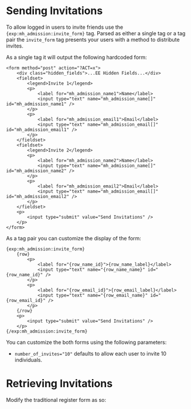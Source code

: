 Sending Invitations
==============

To allow logged in users to invite friends use the `{exp:mh_admission:invite_form}` tag. Parsed as either a single tag or a tag pair the `invite_form` tag presents your users with a method to distribute invites.

As a single tag it will output the following hardcoded form:

	<form method="post" action="?ACT=x">
		<div class="hidden_fields">...EE Hidden Fields...</div>
		<fieldset>
			<legend>Invite 1</legend>
			<p>
				<label for="mh_admission_name1">Name</label>
				<input type="text" name="mh_admission_name[]" id="mh_admission_name1" />
			</p>
			<p>
				<label for="mh_admission_email1">Email</label>
				<input type="text" name="mh_admission_email[]" id="mh_admission_email1" />
			</p>
		</fieldset>
		<fieldset>
			<legend>Invite 2</legend>
			<p>
				<label for="mh_admission_name2">Name</label>
				<input type="text" name="mh_admission_name[]" id="mh_admission_name2" />
			</p>
			<p>
				<label for="mh_admission_email2">Email</label>
				<input type="text" name="mh_admission_email[]" id="mh_admission_email2" />
			</p>
		</fieldset>
		<p>
			<input type="submit" value="Send Invitations" />
		</p>
	</form>

As a tag pair you can customize the display of the form:

	{exp:mh_admission:invite_form}
		{row}
			<p>
				<label for="{row_name_id}">{row_name_label}</label>
				<input type="text" name="{row_name_name}" id="{row_name_id}" />
			</p>
			<p>
				<label for="{row_email_id}">{row_email_label}</label>
				<input type="text" name="{row_email_name}" id="{row_email_id}" />
			</p>
		{/row}
		<p>
			<input type="submit" value="Send Invitations" />
		</p>
	{/exp:mh_admission:invite_form}

You can customize the both forms using the following parameters:

* `number_of_invites="10"` defaults to allow each user to invite 10 individuals.

Retrieving Invitations
==============

Modify the traditional register form as so:

